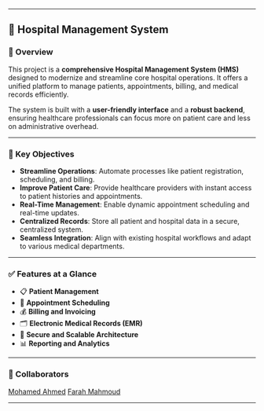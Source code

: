 
---

## 🏥 Hospital Management System

### 📌 Overview

This project is a **comprehensive Hospital Management System (HMS)** designed to modernize and streamline core hospital operations. It offers a unified platform to manage patients, appointments, billing, and medical records efficiently.

The system is built with a **user-friendly interface** and a **robust backend**, ensuring healthcare professionals can focus more on patient care and less on administrative overhead.

---

### 🎯 Key Objectives

* **Streamline Operations**: Automate processes like patient registration, scheduling, and billing.
* **Improve Patient Care**: Provide healthcare providers with instant access to patient histories and appointments.
* **Real-Time Management**: Enable dynamic appointment scheduling and real-time updates.
* **Centralized Records**: Store all patient and hospital data in a secure, centralized system.
* **Seamless Integration**: Align with existing hospital workflows and adapt to various medical departments.

---

### ✅ Features at a Glance

* 📋 **Patient Management**
* 📅 **Appointment Scheduling**
* 💰 **Billing and Invoicing**
* 🗂️ **Electronic Medical Records (EMR)**
* 🔐 **Secure and Scalable Architecture**
* 📊 **Reporting and Analytics**

---

### 👥 Collaborators

[Mohamed Ahmed](https://github.com/mohamed-tageldeen)
[Farah Mahmoud](https://github.com/farah-mahmoudx)

---

